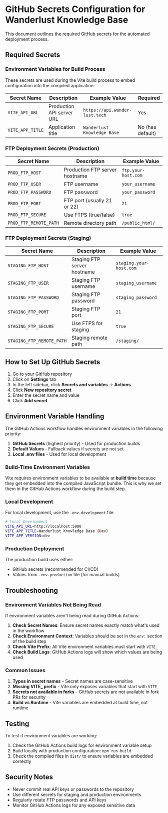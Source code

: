 # GitHub Secrets Configuration for Wanderlust Knowledge Base

This document outlines the required GitHub secrets for the automated deployment process.

## Required Secrets

### Environment Variables for Build Process

These secrets are used during the Vite build process to embed configuration into the compiled application:

| Secret Name | Description | Example Value | Required |
|-------------|-------------|---------------|----------|
| `VITE_API_URL` | Production API server URL | `https://api.wander-lust.tech` | Yes |
| `VITE_APP_TITLE` | Application title | `Wanderlust Knowledge Base` | No (has default) |

### FTP Deployment Secrets (Production)

| Secret Name | Description | Example Value |
|-------------|-------------|---------------|
| `PROD_FTP_HOST` | Production FTP server hostname | `ftp.your-host.com` |
| `PROD_FTP_USER` | FTP username | `your_username` |
| `PROD_FTP_PASSWORD` | FTP password | `your_password` |
| `PROD_FTP_PORT` | FTP port (usually 21 or 22) | `21` |
| `PROD_FTP_SECURE` | Use FTPS (true/false) | `true` |
| `PROD_FTP_REMOTE_PATH` | Remote directory path | `/public_html/` |

### FTP Deployment Secrets (Staging)

| Secret Name | Description | Example Value |
|-------------|-------------|---------------|
| `STAGING_FTP_HOST` | Staging FTP server hostname | `staging.your-host.com` |
| `STAGING_FTP_USER` | Staging FTP username | `staging_username` |
| `STAGING_FTP_PASSWORD` | Staging FTP password | `staging_password` |
| `STAGING_FTP_PORT` | Staging FTP port | `21` |
| `STAGING_FTP_SECURE` | Use FTPS for staging | `true` |
| `STAGING_FTP_REMOTE_PATH` | Staging remote path | `/staging/` |

## How to Set Up GitHub Secrets

1. Go to your GitHub repository
2. Click on **Settings** tab
3. In the left sidebar, click **Secrets and variables** → **Actions**
4. Click **New repository secret**
5. Enter the secret name and value
6. Click **Add secret**

## Environment Variable Handling

The GitHub Actions workflow handles environment variables in the following priority:

1. **GitHub Secrets** (highest priority) - Used for production builds
2. **Default Values** - Fallback values if secrets are not set
3. **Local .env files** - Used for local development

### Build-Time Environment Variables

Vite requires environment variables to be available at **build time** because they get embedded into the compiled JavaScript bundle. This is why we set them in the GitHub Actions workflow during the build step.

### Local Development

For local development, use the `.env.development` file:

```bash
# Local Development
VITE_API_URL=http://localhost:5000
VITE_APP_TITLE=Wanderlust Knowledge Base (Dev)
VITE_APP_VERSION=dev
```

### Production Deployment

The production build uses either:
- GitHub secrets (recommended for CI/CD)
- Values from `.env.production` file (for manual builds)

## Troubleshooting

### Environment Variables Not Being Read

If environment variables aren't being read during GitHub Actions:

1. **Check Secret Names**: Ensure secret names exactly match what's used in the workflow
2. **Check Environment Context**: Variables should be set in the `env:` section of the build step
3. **Check Vite Prefix**: All Vite environment variables must start with `VITE_`
4. **Check Build Logs**: GitHub Actions logs will show which values are being used

### Common Issues

1. **Typos in secret names** - Secret names are case-sensitive
2. **Missing VITE_ prefix** - Vite only exposes variables that start with `VITE_`
3. **Secrets not available in forks** - GitHub secrets are not available in fork PRs for security
4. **Build vs Runtime** - Vite variables are embedded at build time, not runtime

## Testing

To test if environment variables are working:

1. Check the GitHub Actions build logs for environment variable setup
2. Build locally with production configuration: `npm run build`
3. Check the compiled files in `dist/` to ensure variables are embedded correctly

## Security Notes

- Never commit real API keys or passwords to the repository
- Use different secrets for staging and production environments
- Regularly rotate FTP passwords and API keys
- Monitor GitHub Actions logs for any exposed sensitive data
